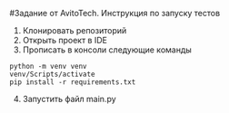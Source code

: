 #Задание от AvitoTech. Инструкция по запуску тестов

1. Клонировать репозиторий
2. Открыть проект в IDE
3. Прописать в консоли следующие команды
```
python -m venv venv
venv/Scripts/activate
pip install -r requirements.txt
```
4. Запустить файл main.py